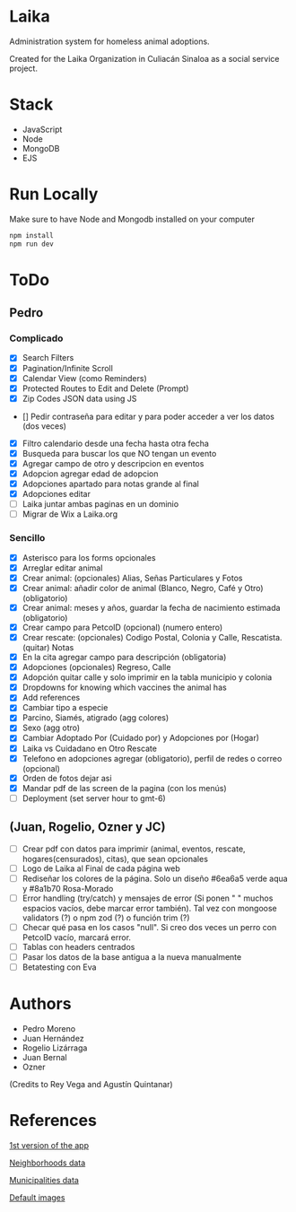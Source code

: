 # Laika

Administration system for homeless animal adoptions.

Created for the Laika Organization in Culiacán Sinaloa as a social service project.

# Stack

- JavaScript
- Node
- MongoDB
- EJS

# Run Locally

Make sure to have Node and Mongodb installed on your computer

```bash
npm install
npm run dev
```

# ToDo

## Pedro

### Complicado

- [x] Search Filters
- [x] Pagination/Infinite Scroll
- [x] Calendar View (como Reminders)
- [x] Protected Routes to Edit and Delete (Prompt)
- [x] Zip Codes JSON data using JS
- [] Pedir contraseña para editar y para poder acceder a ver los datos (dos veces)
- [x] Filtro calendario desde una fecha hasta otra fecha
- [x] Busqueda para buscar los que NO tengan un evento
- [x] Agregar campo de otro y descripcion en eventos
- [x] Adopcion agregar edad de adopcion
- [x] Adopciones apartado para notas grande al final
- [x] Adopciones editar
- [ ] Laika juntar ambas paginas en un dominio
- [ ] Migrar de Wix a Laika.org

### Sencillo

- [x] Asterisco para los forms opcionales
- [x] Arreglar editar animal
- [x] Crear animal: (opcionales) Alias, Señas Particulares y Fotos
- [x] Crear animal: añadir color de animal (Blanco, Negro, Café y Otro) (obligatorio)
- [x] Crear animal: meses y años, guardar la fecha de nacimiento estimada (obligatorio)
- [x] Crear campo para PetcoID (opcional) (numero entero)
- [x] Crear rescate: (opcionales) Codigo Postal, Colonia y Calle, Rescatista. (quitar) Notas
- [x] En la cita agregar campo para descripción (obligatoria)
- [x] Adopciones (opcionales) Regreso, Calle
- [x] Adopción quitar calle y solo imprimir en la tabla municipio y colonia
- [x] Dropdowns for knowing which vaccines the animal has
- [x] Add references
- [x] Cambiar tipo a especie
- [x] Parcino, Siamés, atigrado (agg colores)
- [x] Sexo (agg otro)
- [x] Cambiar Adoptado Por (Cuidado por) y Adopciones por (Hogar)
- [x] Laika vs Cuidadano en Otro Rescate
- [x] Telefono en adopciones agregar (obligatorio), perfil de redes o correo (opcional)
- [x] Orden de fotos dejar asi
- [x] Mandar pdf de las screen de la pagina (con los menús)
- [ ] Deployment (set server hour to gmt-6)

## (Juan, Rogelio, Ozner y JC)

- [ ] Crear pdf con datos para imprimir (animal, eventos, rescate, hogares(censurados), citas), que sean opcionales
- [ ] Logo de Laika al Final de cada página web
- [ ] Rediseñar los colores de la página. Solo un diseño #6ea6a5 verde aqua y #8a1b70 Rosa-Morado
- [ ] Error handling (try/catch) y mensajes de error (Si ponen " " muchos espacios vacíos, debe marcar error también). Tal vez con mongoose validators (?) o npm zod (?) o función trim (?)
- [ ] Checar qué pasa en los casos "null". Si creo dos veces un perro con PetcoID vacío, marcará error.
- [ ] Tablas con headers centrados
- [ ] Pasar los datos de la base antigua a la nueva manualmente
- [ ] Betatesting con Eva

# Authors

- Pedro Moreno
- Juan Hernández
- Rogelio Lizárraga
- Juan Bernal
- Ozner

(Credits to Rey Vega and Agustín Quintanar)

# References

[1st version of the app](https://github.com/ReyVega/Laika_WebPage)

[Neighborhoods data](https://www.correosdemexico.gob.mx/SSLServicios/ConsultaCP/CodigoPostal_Exportar.aspx)

[Municipalities data](https://cuentame.inegi.org.mx/monografias/informacion/sin/territorio/div_municipal.aspx?tema=me&e=25)

[Default images](https://www.freepik.es/fotos/perro-mestizo)
